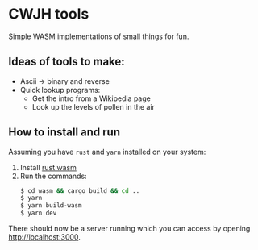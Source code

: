 # CWJH tools
Simple WASM implementations of small things for fun.

## Ideas of tools to make:
- Ascii -> binary and reverse
- Quick lookup programs:
  - Get the intro from a Wikipedia page
  - Look up the levels of pollen in the air

## How to install and run
Assuming you have `rust` and `yarn` installed on your system:

1. Install [rust wasm](https://rustwasm.github.io/wasm-pack/installer/)
2. Run the commands:
    ```bash
    $ cd wasm && cargo build && cd ..
    $ yarn
    $ yarn build-wasm
    $ yarn dev
    ```

There should now be a server running which you can access by opening [http://localhost:3000](http://localhost:3000).
